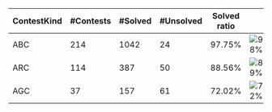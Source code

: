 | ContestKind | #Contests | #Solved | #Unsolved | Solved ratio | |
| - | - | - | - | - | - |
| ABC | 214 | 1042 | 24 | 97.75% | ![98%](https://progress-bar.dev/98?title=Solved) |
| ARC | 114 | 387 | 50 | 88.56% | ![89%](https://progress-bar.dev/89?title=Solved) |
| AGC | 37 | 157 | 61 | 72.02% | ![72%](https://progress-bar.dev/72?title=Solved) |
